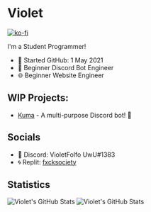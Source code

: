 # Violet
[![ko-fi](https://ko-fi.com/img/githubbutton_sm.svg)](https://ko-fi.com/K3K466MZO)
<br>

I'm a Student Programmer!

- 📆 Started GitHub: 1 May 2021
- 👾 Beginner Discord Bot Engineer
- 🌐 Beginner Website Engineer

## WIP Projects:
- [Kuma](https://www.github.com/violet-xyz/kuma) - A multi-purpose Discord bot! 👾

## Socials
- 👾 Discord: VioletFolfo UwU#1383
- 🌀 Replit: [fxcksociety](https://www.replit.com/@fxcksociety)

## Statistics
<img alt="Violet's GitHub Stats" src="https://github-readme-stats.vercel.app/api/top-langs?username=violet-xyz&layout=compact&theme=dracula">
<img alt="Violet's GitHub Stats" src="https://github-readme-stats.vercel.app/api?username=violet-xyz&show_icons=true&theme=radical>
">
